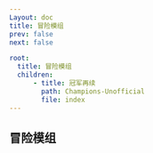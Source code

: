 ```yaml
---
Layout: doc
title: 冒险模组
prev: false
next: false

root:
  title: 冒险模组
  children:
      - title: 冠军再续
        path: Champions-Unofficial
        file: index
---
```

## 冒险模组
